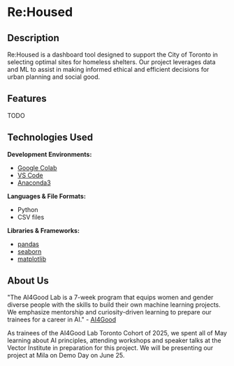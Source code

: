 # Re:Housed
## Description
Re:Housed is a dashboard tool designed to support the City of Toronto in selecting optimal sites for homeless shelters. Our project leverages data and ML to assist in making informed ethical and efficient decisions for urban planning and social good.


## Features
TODO

## Technologies Used
**Development Environments:**
- [Google Colab](https://colab.research.google.com/)
- [VS Code](https://code.visualstudio.com/)
- [Anaconda3](https://www.anaconda.com/)

**Languages & File Formats:**
- Python
- CSV files

**Libraries & Frameworks:**
- [pandas](https://pandas.pydata.org/)
- [seaborn](https://seaborn.pydata.org/)
- [matplotlib](https://matplotlib.org/)

## About Us
"The AI4Good Lab is a 7-week program that equips women and gender diverse people with the skills to build their own machine learning projects. We emphasize mentorship and curiosity-driven learning to prepare our trainees for a career in AI." - [AI4Good](https://www.ai4goodlab.com/)

As trainees of the AI4Good Lab Toronto Cohort of 2025, we spent all of May learning about AI principles, attending workshops and speaker talks at the Vector Institute in preparation for this project. We will be presenting our project at Mila on Demo Day on June 25.
